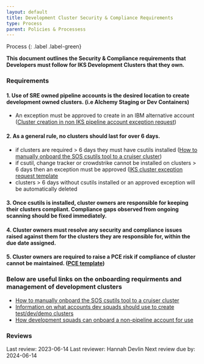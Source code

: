 ```yaml
---
layout: default
title: Development Cluster Security & Compliance Requirements
type: Process
parent: Policies & Processess
---
```


Process
{: .label .label-green}

**This document outlines the Security & Compliance requirements that Developers must follow for IKS Development Clusters that they own.**

### Requirements

#### 1. Use of SRE owned pipeline accounts is the desired location to create development owned clusters.  (i.e Alchemy Staging or Dev Containers)
- An exception must be approved to create in an IBM alternative account
([Cluster creation in non IKS pipeline account exception request](https://github.ibm.com/alchemy-conductors/security/issues/new?assignees=&labels=Non+pipeline+account+request&template=Non+pipeline+account+use+request.md&title=Non+pipeline+account+request+for+account%3A+))

#### 2. As a general rule, no clusters should last for over 6 days.
- if clusters are required > 6 days they must have csutils installed ([How to manually onboard the SOS csutils tool to a cruiser cluster](https://pages.github.ibm.com/alchemy-conductors/documentation-pages/docs/runbooks/development_onboard_sos_tools.html))
- if csutil, change tracker or crowdstrike cannot be installed on clusters > 6 days then an exception must be approved
([IKS cluster exception request template](https://github.ibm.com/alchemy-conductors/security/issues/new?assignees=&labels=csutil-exception%2C+change-tracker+exception%2C+crowdstrike-exception&template=IKS+cluster+compliance+exception.md&title=IKS+Cluster+Compliance+Exception%3A+)
- clusters > 6 days without csutils installed or an approved exception will be automatically deleted

#### 3. Once csutils is installed, cluster owners are responsible for keeping their clusters compliant.  Compliance gaps observed from ongoing scanning should be fixed immediately.

#### 4. Cluster owners must resolve any security and compliance issues raised against them for the clusters they are responsible for, within the due date assigned.

#### 5. Cluster owners are required to raise a PCE risk if compliance of cluster cannot be maintained. ([PCE template](https://github.ibm.com/alchemy-conductors/security/issues/new?assignees=&labels=Compliance%2C+Risk+Request%2C+PCE+Request&template=exception-risk-request.md&title=))




### Below are useful links on the onboarding requirments and management of development clusters
- [How to manually onboard the SOS csutils tool to a cruiser cluster](https://pages.github.ibm.com/alchemy-conductors/documentation-pages/docs/runbooks/development_onboard_sos_tools.html)
- [Information on what accounts dev squads should use to create test/dev/demo clusters](https://pages.github.ibm.com/alchemy-conductors/documentation-pages/docs/runbooks/development_account_usage.html)
- [How development squads can onboard a non-pipeline account for use](https://pages.github.ibm.com/alchemy-conductors/documentation-pages/docs/runbooks/development_onboard_non_pipeline_account.html)


### Reviews

Last review: 2023-06-14 Last reviewer: Hannah Devlin Next review due by: 2024-06-14


